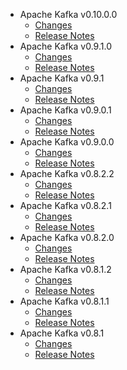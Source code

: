 
<!---
# Licensed to the Apache Software Foundation (ASF) under one
# or more contributor license agreements.  See the NOTICE file
# distributed with this work for additional information
# regarding copyright ownership.  The ASF licenses this file
# to you under the Apache License, Version 2.0 (the
# "License"); you may not use this file except in compliance
# with the License.  You may obtain a copy of the License at
#
#     http://www.apache.org/licenses/LICENSE-2.0
#
# Unless required by applicable law or agreed to in writing, software
# distributed under the License is distributed on an "AS IS" BASIS,
# WITHOUT WARRANTIES OR CONDITIONS OF ANY KIND, either express or implied.
# See the License for the specific language governing permissions and
# limitations under the License.
-->
* Apache Kafka v0.10.0.0
    * [Changes](0.10.0.0/CHANGES.0.10.0.0.html)
    * [Release Notes](0.10.0.0/RELEASENOTES.0.10.0.0.html)
* Apache Kafka v0.9.1.0
    * [Changes](0.9.1.0/CHANGES.0.9.1.0.html)
    * [Release Notes](0.9.1.0/RELEASENOTES.0.9.1.0.html)
* Apache Kafka v0.9.1
    * [Changes](0.9.1/CHANGES.0.9.1.html)
    * [Release Notes](0.9.1/RELEASENOTES.0.9.1.html)
* Apache Kafka v0.9.0.1
    * [Changes](0.9.0.1/CHANGES.0.9.0.1.html)
    * [Release Notes](0.9.0.1/RELEASENOTES.0.9.0.1.html)
* Apache Kafka v0.9.0.0
    * [Changes](0.9.0.0/CHANGES.0.9.0.0.html)
    * [Release Notes](0.9.0.0/RELEASENOTES.0.9.0.0.html)
* Apache Kafka v0.8.2.2
    * [Changes](0.8.2.2/CHANGES.0.8.2.2.html)
    * [Release Notes](0.8.2.2/RELEASENOTES.0.8.2.2.html)
* Apache Kafka v0.8.2.1
    * [Changes](0.8.2.1/CHANGES.0.8.2.1.html)
    * [Release Notes](0.8.2.1/RELEASENOTES.0.8.2.1.html)
* Apache Kafka v0.8.2.0
    * [Changes](0.8.2.0/CHANGES.0.8.2.0.html)
    * [Release Notes](0.8.2.0/RELEASENOTES.0.8.2.0.html)
* Apache Kafka v0.8.1.2
    * [Changes](0.8.1.2/CHANGES.0.8.1.2.html)
    * [Release Notes](0.8.1.2/RELEASENOTES.0.8.1.2.html)
* Apache Kafka v0.8.1.1
    * [Changes](0.8.1.1/CHANGES.0.8.1.1.html)
    * [Release Notes](0.8.1.1/RELEASENOTES.0.8.1.1.html)
* Apache Kafka v0.8.1
    * [Changes](0.8.1/CHANGES.0.8.1.html)
    * [Release Notes](0.8.1/RELEASENOTES.0.8.1.html)
